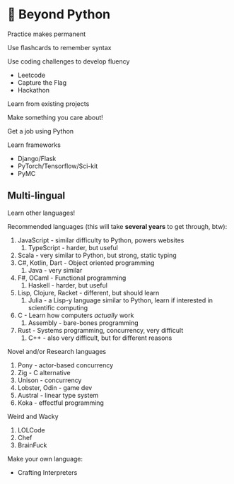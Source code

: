 # 🗻 Beyond Python

Practice makes permanent

Use flashcards to remember syntax

Use coding challenges to develop fluency

- Leetcode
- Capture the Flag
- Hackathon

Learn from existing projects

Make something you care about!

Get a job using Python

Learn frameworks

- Django/Flask
- PyTorch/Tensorflow/Sci-kit
- PyMC

## Multi-lingual

Learn other languages!

Recommended languages (this will take **several years** to get through, btw):

1. JavaScript - similar difficulty to Python, powers websites
   1. TypeScript - harder, but useful
3. Scala - very similar to Python, but strong, static typing
4. C#, Kotlin, Dart - Object oriented programming 
   1. Java - very similar
5. F#, OCaml - Functional programming
   1. Haskell - harder, but useful
6. Lisp, Clojure, Racket - different, but should learn
   1. Julia - a Lisp-y language similar to Python, learn if interested in scientific computing
7. C - Learn how computers _actually_ work
   1. Assembly - bare-bones programming
8. Rust - Systems programming, concurrency, very difficult
   1. C++ - also very difficult, but for different reasons

Novel and/or Research languages

1. Pony - actor-based concurrency
2. Zig - C alternative
3. Unison - concurrency
4. Lobster, Odin - game dev
5. Austral - linear type system
6. Koka - effectful programming

Weird and Wacky

1. LOLCode
2. Chef
3. BrainFuck

Make your own language:

- Crafting Interpreters


